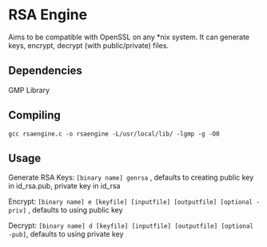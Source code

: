 # RSA Engine

Aims to be compatible with OpenSSL on any *nix system. It can generate keys, encrypt, decrypt (with public/private) files. 

## Dependencies
GMP Library

## Compiling 
`gcc rsaengine.c -o rsaengine -L/usr/local/lib/ -lgmp -g -O0`

## Usage
Generate RSA Keys: 
`[binary name] genrsa` , defaults to creating public key in id\_rsa.pub, private key in id\_rsa

Encrypt: 
`[binary name] e [keyfile] [inputfile] [outputfile] [optional -priv]` , defaults to using public key

Decrypt: 
`[binary name] d [keyfile] [inputfile] [outputfile] [optional -pub]`, defaults to using private key
